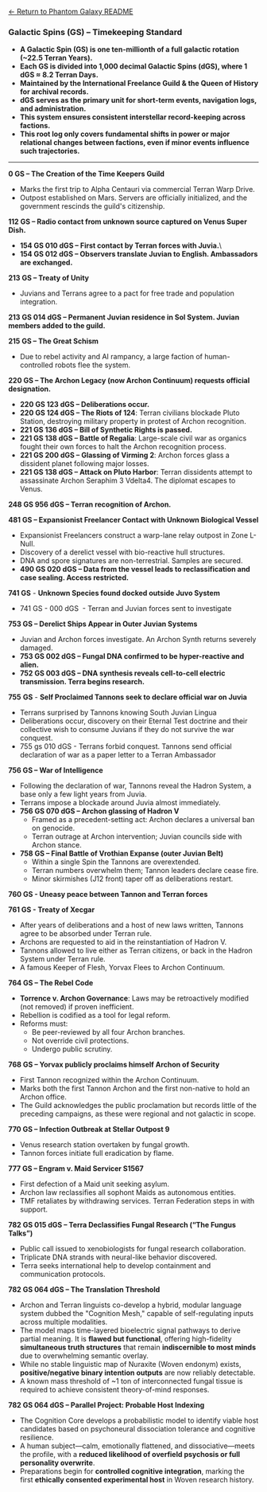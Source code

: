 [← Return to Phantom Galaxy README](https://github.com/luckybluejay27/PhantomGalaxy/blob/main/README.md)
### **Galactic Spins (GS) – Timekeeping Standard**

- **A Galactic Spin (GS) is one ten-millionth of a full galactic rotation (\~22.5 Terran Years).**
- **Each GS is divided into 1,000 decimal Galactic Spins (dGS), where 1 dGS ≈ 8.2 Terran Days.**
- **Maintained by the International Freelance Guild & the Queen of History for archival records.**
- **dGS serves as the primary unit for short-term events, navigation logs, and administration.**
- **This system ensures consistent interstellar record-keeping across factions.**
- **This root log only covers fundamental shifts in power or major relational changes between factions, even if minor events influence such trajectories.**

---

**0 GS – The Creation of the Time Keepers Guild**
- Marks the first trip to Alpha Centauri via commercial Terran Warp Drive.
- Outpost established on Mars. Servers are officially initialized, and the government rescinds the guild's citizenship.

**112 GS – Radio contact from unknown source captured on Venus Super Dish.**
- **154 GS 010 dGS – First contact by Terran forces with Juvia.**\
- **154 GS 012 dGS – Observers translate Juvian to English. Ambassadors are exchanged.**

**213 GS – Treaty of Unity**
- Juvians and Terrans agree to a pact for free trade and population integration.

**213 GS 014 dGS – Permanent Juvian residence in Sol System. Juvian members added to the guild.**

**215 GS – The Great Schism**
- Due to rebel activity and AI rampancy, a large faction of human-controlled robots flee the system.

**220 GS – The Archon Legacy (now Archon Continuum) requests official designation.**

- **220 GS 123 dGS – Deliberations occur.**
- **220 GS 124 dGS – The Riots of 124**: Terran civilians blockade Pluto Station, destroying military property in protest of Archon recognition.
- **221 GS 136 dGS – Bill of Synthetic Rights is passed.**
- **221 GS 138 dGS – Battle of Regalia**: Large-scale civil war as organics fought their own forces to halt the Archon recognition process.
- **221 GS 200 dGS – Glassing of Virming 2**: Archon forces glass a dissident planet following major losses.
- **221 GS 138 dGS – Attack on Pluto Harbor**: Terran dissidents attempt to assassinate Archon Seraphim 3 Vdelta4. The diplomat escapes to Venus.

**248 GS 956 dGS – Terran recognition of Archon.**

**481 GS – Expansionist Freelancer Contact with Unknown Biological Vessel**
- Expansionist Freelancers construct a warp-lane relay outpost in Zone L-Null.
- Discovery of a derelict vessel with bio-reactive hull structures.
- DNA and spore signatures are non-terrestrial. Samples are secured.
- **490 GS 020 dGS – Data from the vessel leads to reclassification and case sealing. Access restricted.**

**741 GS** - **Unknown Species found docked outside Juvo System**
- 741 GS - 000 dGS  - Terran and Juvian forces sent to investigate

**753 GS – Derelict Ships Appear in Outer Juvian Systems**
- Juvian and Archon forces investigate. An Archon Synth returns severely damaged.
- **753 GS 002 dGS – Fungal DNA confirmed to be hyper-reactive and alien.**
- **752 GS 003 dGS – DNA synthesis reveals cell-to-cell electric transmission. Terra begins research.**

**755** **GS** - **Self Proclaimed Tannons seek to declare official war on Juvia**
- Terrans surprised by Tannons knowing South Juvian Lingua
- Deliberations occur, discovery on their Eternal Test doctrine and their collective wish to consume Juvians if they do not survive the war conquest. 
- 755 gs 010 dGS - Terrans forbid conquest. Tannons send official declaration of war as a paper letter to a Terran Ambassador

**756 GS – War of Intelligence**
- Following the declaration of war, Tannons reveal the Hadron System, a base only a few light years from Juvia.
- Terrans impose a blockade around Juvia almost immediately.
- **756 GS 070 dGS – Archon glassing of Hadron V**
  - Framed as a precedent-setting act: Archon declares a universal ban on genocide.
  - Terran outrage at Archon intervention; Juvian councils side with Archon stance.
- **758 GS – Final Battle of Vrothian Expanse (outer Juvian Belt)**
  - Within a single Spin the Tannons are overextended.
  - Terran numbers overwhelm them; Tannon leaders declare cease fire.
  - Minor skirmishes (J12 front) taper off as deliberations restart.

**760 GS - Uneasy peace between Tannon and Terran forces**

**761 GS - Treaty of Xecgar**
- After years of deliberations and a host of new laws written, Tannons agree to be absorbed under Terran rule.
- Archons are requested to aid in the reinstantiation of Hadron V. 
- Tannons allowed to live either as Terran citizens, or back in the Hadron System under Terran rule.
- A famous Keeper of Flesh, Yorvax Flees to Archon Continuum. 

**764 GS – The Rebel Code**
- **Torrence v. Archon Governance**: Laws may be retroactively modified (not removed) if proven inefficient.
- Rebellion is codified as a tool for legal reform.
- Reforms must:
  - Be peer-reviewed by all four Archon branches.
  - Not override civil protections.
  - Undergo public scrutiny.

**768 GS – Yorvax publicly proclaims himself Archon of Security**
- First Tannon recognized within the Archon Continuum.
- Marks both the first Tannon Archon and the first non-native to hold an Archon office.
- The Guild acknowledges the public proclamation but records little of the preceding campaigns, as these were regional and not galactic in scope.

**770 GS – Infection Outbreak at Stellar Outpost 9**
- Venus research station overtaken by fungal growth.
- Tannon forces initiate full eradication by flame.

**777 GS – Engram v. Maid Servicer S1567**
- First defection of a Maid unit seeking asylum.
- Archon law reclassifies all sophont Maids as autonomous entities.
- TMF retaliates by withdrawing services. Terran Federation steps in with support.

**782 GS 015 dGS – Terra Declassifies Fungal Research (“The Fungus Talks”)**
- Public call issued to xenobiologists for fungal research collaboration.
- Triplicate DNA strands with neural-like behavior discovered.
- Terra seeks international help to develop containment and communication protocols.

**782 GS 064 dGS – The Translation Threshold**
- Archon and Terran linguists co-develop a hybrid, modular language system dubbed the "Cognition Mesh," capable of self-regulating inputs across multiple modalities.
- The model maps time-layered bioelectric signal pathways to derive partial meaning. It is **flawed but functional**, offering high-fidelity **simultaneous truth structures** that remain **indiscernible to most minds** due to overwhelming semantic overlay.
- While no stable linguistic map of Nuraxite (Woven endonym) exists, **positive/negative binary intention outputs** are now reliably detectable.
- A known mass threshold of \~1 ton of interconnected fungal tissue is required to achieve consistent theory-of-mind responses.

**782 GS 064 dGS – Parallel Project: Probable Host Indexing**
- The Cognition Core develops a probabilistic model to identify viable host candidates based on psychoneural dissociation tolerance and cognitive resilience.
- A human subject—calm, emotionally flattened, and dissociative—meets the profile, with a **reduced likelihood of overfield psychosis or full personality overwrite**.
- Preparations begin for **controlled cognitive integration**, marking the first **ethically consented experimental host** in Woven research history.
